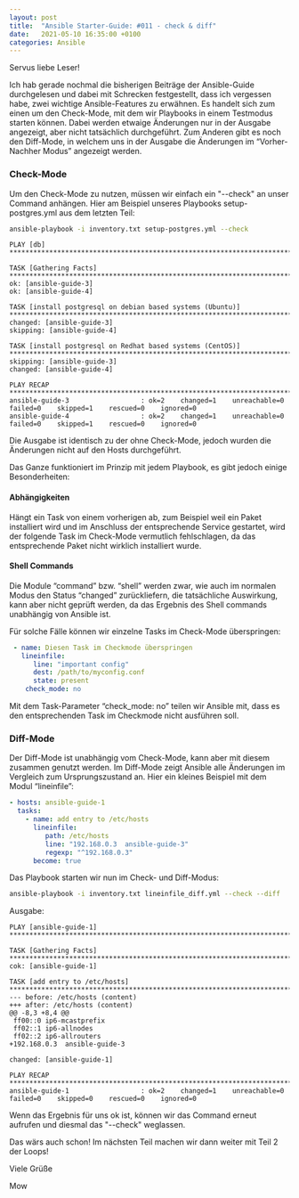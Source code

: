 ```yaml
---
layout: post
title:  "Ansible Starter-Guide: #011 - check & diff"
date:   2021-05-10 16:35:00 +0100
categories: Ansible
---
```


Servus liebe Leser! 

Ich hab gerade nochmal die bisherigen Beiträge der Ansible-Guide durchgelesen und dabei mit Schrecken festgestellt, dass ich vergessen habe, zwei wichtige Ansible-Features zu erwähnen. Es handelt sich zum einen um den Check-Mode, mit dem wir Playbooks in einem Testmodus starten können. Dabei werden etwaige Änderungen nur in der Ausgabe angezeigt, aber nicht tatsächlich durchgeführt. Zum Anderen gibt es noch den Diff-Mode, in welchem uns in der Ausgabe die Änderungen im “Vorher-Nachher Modus” angezeigt werden.

### Check-Mode

Um den Check-Mode zu nutzen, müssen wir einfach ein "--check" an unser Command anhängen. Hier am Beispiel unseres Playbooks setup-postgres.yml aus dem letzten
Teil:

```bash
ansible-playbook -i inventory.txt setup-postgres.yml --check
```
```
PLAY [db] ********************************************************************************************************************************************************

TASK [Gathering Facts] **************************************************************************************************************************************************
ok: [ansible-guide-3]
ok: [ansible-guide-4]

TASK [install postgresql on debian based systems (Ubuntu)] **************************************************************************************************************
changed: [ansible-guide-3]
skipping: [ansible-guide-4]

TASK [install postgresql on Redhat based systems (CentOS)] **************************************************************************************************************
skipping: [ansible-guide-3]
changed: [ansible-guide-4]

PLAY RECAP **************************************************************************************************************************************************************
ansible-guide-3                  : ok=2    changed=1    unreachable=0    failed=0    skipped=1    rescued=0    ignored=0 
ansible-guide-4                  : ok=2    changed=1    unreachable=0    failed=0    skipped=1    rescued=0    ignored=0 
```       

<!-- excerpt-end -->

Die Ausgabe ist identisch zu der ohne Check-Mode, jedoch wurden die Änderungen nicht auf den Hosts durchgeführt.

Das Ganze funktioniert im Prinzip mit jedem Playbook, es gibt jedoch einige Besonderheiten:

#### Abhängigkeiten
Hängt ein Task von einem vorherigen ab, zum Beispiel weil ein Paket installiert wird und im Anschluss der entsprechende Service gestartet, wird der folgende Task im Check-Mode vermutlich fehlschlagen, da das entsprechende Paket nicht wirklich installiert wurde.

#### Shell Commands
Die Module “command” bzw. “shell” werden zwar, wie auch im normalen Modus den Status “changed” zurückliefern, die tatsächliche Auswirkung, kann aber nicht geprüft werden, da das Ergebnis des Shell commands unabhängig von Ansible ist.

Für solche Fälle können wir einzelne Tasks im Check-Mode überspringen:
```yaml
 - name: Diesen Task im Checkmode überspringen
   lineinfile:
      line: "important config"
      dest: /path/to/myconfig.conf
      state: present
    check_mode: no
```

Mit dem Task-Parameter “check_mode: no” teilen wir Ansible mit, dass es den entsprechenden Task im Checkmode nicht ausführen soll.

### Diff-Mode
Der Diff-Mode ist unabhängig vom Check-Mode, kann aber mit diesem zusammen genutzt werden. Im Diff-Mode zeigt Ansible alle Änderungen im Vergleich zum Ursprungszustand an. Hier ein kleines Beispiel mit dem Modul “lineinfile”:

```yaml
- hosts: ansible-guide-1
  tasks:
    - name: add entry to /etc/hosts
      lineinfile:
         path: /etc/hosts
         line: "192.168.0.3  ansible-guide-3"
         regexp: "^192.168.0.3"
      become: true
```

Das Playbook starten wir nun im Check- und Diff-Modus:
```bash
ansible-playbook -i inventory.txt lineinfile_diff.yml --check --diff
```
Ausgabe:
```
PLAY [ansible-guide-1] ******************************************************************************************************************

TASK [Gathering Facts] ************************************************************************************************************
cok: [ansible-guide-1]

TASK [add entry to /etc/hosts] ****************************************************************************************************
--- before: /etc/hosts (content)
+++ after: /etc/hosts (content)
@@ -8,3 +8,4 @@
 ff00::0 ip6-mcastprefix
 ff02::1 ip6-allnodes
 ff02::2 ip6-allrouters
+192.168.0.3  ansible-guide-3

changed: [ansible-guide-1]

PLAY RECAP ************************************************************************************************************************
ansible-guide-1                  : ok=2    changed=1    unreachable=0    failed=0    skipped=0    rescued=0    ignored=0   
```

Wenn das Ergebnis für uns ok ist, können wir das Command erneut aufrufen und diesmal das "--check" weglassen.

Das wärs auch schon! Im nächsten Teil machen wir dann weiter mit Teil 2 der Loops!

Viele Grüße

Mow
